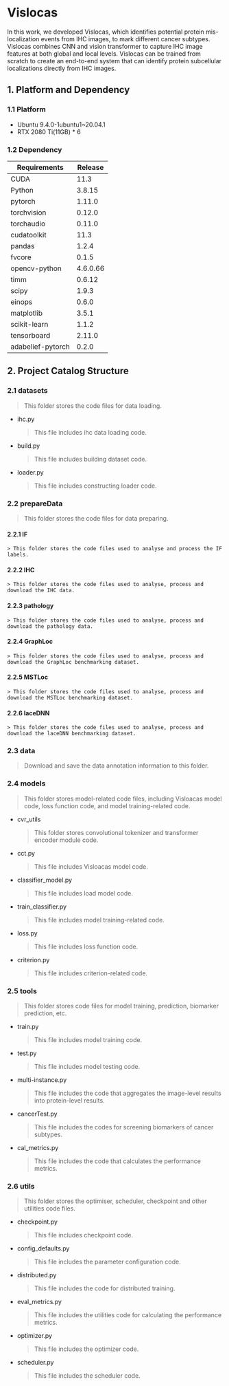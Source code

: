 # Vislocas
In this work, we developed Vislocas, which identifies potential protein mis-localization events from IHC images, to mark different cancer subtypes. Vislocas combines CNN and vision transformer to capture IHC image features at both global and local levels. Vislocas can be trained from scratch to create an end-to-end system that can identify protein subcellular localizations directly from IHC images.
## 1. Platform and Dependency
### 1.1 Platform
* Ubuntu 9.4.0-1ubuntu1~20.04.1
* RTX 2080 Ti(11GB) * 6
### 1.2 Dependency
|Requirements|Release|
|----|----|
|CUDA|11.3|
|Python|3.8.15|
|pytorch|1.11.0|
|torchvision|0.12.0|
|torchaudio|0.11.0|
|cudatoolkit|11.3|
|pandas|1.2.4|
|fvcore|0.1.5|
|opencv-python|4.6.0.66|
|timm|0.6.12|
|scipy|1.9.3|
|einops|0.6.0|
|matplotlib|3.5.1|
|scikit-learn|1.1.2|
|tensorboard|2.11.0|
|adabelief-pytorch|0.2.0|
## 2. Project Catalog Structure
### 2.1 datasets
> This folder stores the code files for data loading.
* ihc.py
    > This file includes ihc data loading code.
* build.py
    > This file includes building dataset code.
* loader.py
    > This file includes constructing loader code.
### 2.2 prepareData
> This folder stores the code files for data preparing.
  #### 2.2.1 IF
    > This folder stores the code files used to analyse and process the IF labels. 
  #### 2.2.2 IHC
    > This folder stores the code files used to analyse, process and download the IHC data. 
  #### 2.2.3 pathology
    > This folder stores the code files used to analyse, process and download the pathology data. 
  #### 2.2.4 GraphLoc
    > This folder stores the code files used to analyse, process and download the GraphLoc benchmarking dataset. 
  #### 2.2.5 MSTLoc
    > This folder stores the code files used to analyse, process and download the MSTLoc benchmarking dataset. 
  #### 2.2.6 laceDNN
    > This folder stores the code files used to analyse, process and download the laceDNN benchmarking dataset. 
### 2.3 data
> Download and save the data annotation information to this folder.
### 2.4 models
> This folder stores model-related code files, including Visloacas model code, loss function code, and model training-related code.
* cvr_utils
    > This folder stores convolutional tokenizer and transformer encoder module code.
* cct.py
    > This file includes Visloacas model code.
* classifier_model.py
    > This file includes load model code.
* train_classifier.py
    > This file includes model training-related code.
* loss.py
    > This file includes loss function code.
* criterion.py
    > This file includes criterion-related code.
### 2.5 tools
> This folder stores code files for model training, prediction, biomarker prediction, etc.
* train.py
    > This file includes model training code.
* test.py
    > This file includes model testing code.
* multi-instance.py
    > This file includes the code that aggregates the image-level results into protein-level results.
* cancerTest.py
    > This file includes the codes for screening biomarkers of cancer subtypes.
* cal_metrics.py
    > This file includes the code that calculates the performance metrics.
### 2.6 utils
> This folder stores the optimiser, scheduler, checkpoint and other utilities code files.
* checkpoint.py
    > This file includes checkpoint code.
* config_defaults.py
    > This file includes the parameter configuration code.
* distributed.py
    > This file includes the code for distributed training.
* eval_metrics.py
    > This file includes the utilities code for calculating the performance metrics.
* optimizer.py
    > This file includes the optimizer code.
* scheduler.py
    > This file includes the scheduler code.
